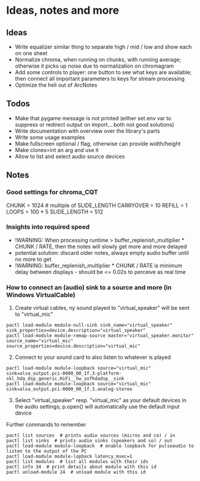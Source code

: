 
# Ideas, notes and more

## Ideas
- Write equalizer similar thing to separate high / mid / low and show each on one sheet
- Normalize chroma, when running on chunks, with running average; otherwise it picks up noise due to normalization on chromagram
- Add some controls to player: one button to see what keys are available; then connect all important parameters to keys for stream processing
- Optimize the hell out of ArcNotes

## Todos
- Make that pygame message is not printed (either set env var to suppress or redirect output on import... both not good solutions)
- Write documentation with overview over the library's parts
- Write some usage examples
- Make fullscreen optional / flag, otherwise can provide width/height
- Make clones=int an arg and use it
- Allow to list and select audio source devices

## Notes

### Good settings for chroma_CQT
CHUNK = 1024  # multiple of SLIDE_LENGTH
CARRYOVER = 10
REFILL = 1
LOOPS = 100 * 5
SLIDE_LENGTH = 512


### Insights into required speed
- !WARNING: When processing runtime > buffer_replenish_multiplier * CHUNK / RATE, then the notes will slowly get more and more delayed
- potential solution: discard older notes, always empty audio buffer until no more to get
- !WARNING: buffer_replenish_multiplier * CHUNK / RATE is minimum delay between displays - should be <= 0.02s to perceive as real time

### How to connect an (audio) sink to a source and more (in Windows VirtualCable)
1. Create virtual cables, ny sound played to "virtual_speaker" will be sent to "virtual_mic"
```
pactl load-module module-null-sink sink_name="virtual_speaker" sink_properties=device.description="virtual_speaker"
pactl load-module module-remap-source master="virtual_speaker.monitor" source_name="virtual_mic" source_properties=device.description="virtual_mic"
```
2. Connect to your sound card to also listen to whatever is played
```
pactl load-module module-loopback source="virtual_mic" sink=alsa_output.pci-0000_00_1f.3-platform-skl_hda_dsp_generic.HiFi__hw_sofhdadsp__sink
pactl load-module module-loopback source="virtual_mic" sink=alsa_output.pci-0000_00_1f.3.analog-stereo
```
3. Select "virtual_speaker" resp. "virtual_mic" as your default devices in the audio settings; p.open() will automatically use the default input device

Further commands to remember
```
pactl list sources  # prints audio sources (micros and co) / in
pactl list sinks  # prints audio sinks (speakers and co) / out
pactl load-module module-loopback  # enable loopback for pulseaudio to listen to the output of the PC
pactl load-module module-lopback latency_msec=1
pactl list modules  # list all modules with their ids
pactl info 34  # print details about module with this id
pactl unload-module 24  # unload module with this id
```

